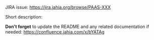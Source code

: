 JIRA issue: https://jira.jahia.org/browse/PAAS-XXX

Short description:

**Don't forget** to update the README and any related documentation if needed: https://confluence.jahia.com/x/bYATAg
